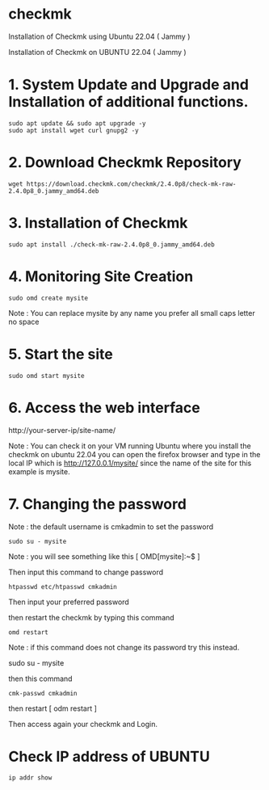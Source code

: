 # checkmk
Installation of Checkmk using Ubuntu 22.04 ( Jammy )

Installation of Checkmk on UBUNTU 22.04 ( Jammy )

# 1. System Update and Upgrade and Installation of additional functions.

  ```
  sudo apt update && sudo apt upgrade -y
  sudo apt install wget curl gnupg2 -y
  ```

# 2. Download Checkmk Repository
```
wget https://download.checkmk.com/checkmk/2.4.0p8/check-mk-raw-2.4.0p8_0.jammy_amd64.deb
```
# 3. Installation of Checkmk
```
sudo apt install ./check-mk-raw-2.4.0p8_0.jammy_amd64.deb
```
# 4. Monitoring Site Creation
```
sudo omd create mysite
```
Note : You can replace mysite by any name you prefer all small caps letter no space

# 5. Start the site
```
sudo omd start mysite
```
# 6. Access the web interface

http://your-server-ip/site-name/

Note : You can check it on your VM running Ubuntu where you install the checkmk on ubuntu 22.04 you can open the firefox browser and type in the local IP which is http://127.0.0.1/mysite/ since the name of the site for this example is mysite.

# 7. Changing the password
Note : the default username is cmkadmin
to set the password
```
sudo su - mysite
```
Note : you will see something like this [ OMD[mysite]:~$ ]

Then input this command to change password
```
htpasswd etc/htpasswd cmkadmin
```
Then input your preferred password

then restart the checkmk by typing this command
```
omd restart
```
Note : if this command does not change its password try this instead.

sudo su - mysite

then this command
```
cmk-passwd cmkadmin
```
then restart [ odm restart ]

Then access again your checkmk and Login.

# Check IP address of UBUNTU
```
ip addr show
```
